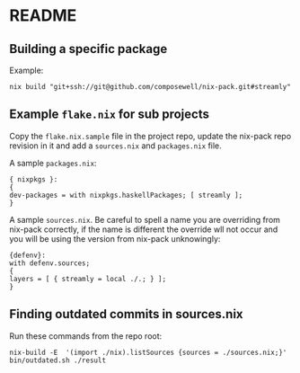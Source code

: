 # README

## Building a specific package

Example:
```
nix build "git+ssh://git@github.com/composewell/nix-pack.git#streamly"
```

## Example `flake.nix` for sub projects

Copy the `flake.nix.sample` file in the project repo, update the
nix-pack repo revision in it and add a `sources.nix` and
`packages.nix` file.

A sample `packages.nix`:

```
{ nixpkgs }:
{
dev-packages = with nixpkgs.haskellPackages; [ streamly ];
}
```

A sample `sources.nix`. Be careful to spell a name you are overriding from
nix-pack correctly, if the name is different the override wll not
occur and you will be using the version from nix-pack unknowingly:

```
{defenv}:
with defenv.sources;
{
layers = [ { streamly = local ./.; } ];
}
```

## Finding outdated commits in sources.nix

Run these commands from the repo root:
```
nix-build -E  '(import ./nix).listSources {sources = ./sources.nix;}'
bin/outdated.sh ./result
```
